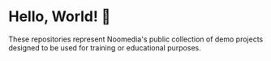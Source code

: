 # Hello, World! :wave:

These repositories represent Noomedia's public collection of demo projects designed to be used for training or educational purposes.